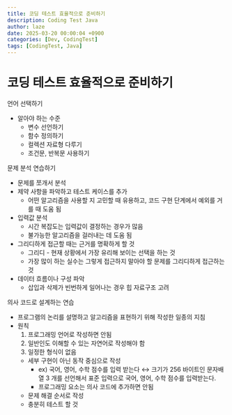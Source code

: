 ```yaml
---
title: 코딩 테스트 효율적으로 준비하기
description: Coding Test Java
author: laze
date: 2025-03-20 00:00:04 +0900
categories: [Dev, CodingTest]
tags: [CodingTest, Java]
---
```

# 코딩 테스트 효율적으로 준비하기

언어 선택하기

- 알아야 하는 수준
    - 변수 선언하기
    - 함수 정의하기
    - 컬렉션 자료형 다루기
    - 조건문, 반복문 사용하기

문제 분석 연습하기

- 문제를 쪼개서 분석
- 제약 사항을 파악하고 테스트 케이스를 추가
    - 어떤 알고리즘을 사용할 지 고민할 때 유용하고, 코드 구현 단계에서 예외를 거를 때 도움 됨
- 입력값 분석
    - 시간 복잡도는 입력값이 결정하는 경우가 많음
    - 불가능한 알고리즘을 걸러내는 데 도움 됨
- 그리디하게 접근할 때는 근거를 명확하게 할 것
    - 그리디 - 현재 상황에서 가장 유리해 보이는 선택을 하는 것
    - 가장 많이 하는 실수는 그렇게 접근하지 말아야 할 문제를 그리디하게 접근하는 것
- 데이터 흐름이나 구성 파악
    - 삽입과 삭제가 빈번하게 일어나는 경우 힙 자료구조 고려

의사 코드로 설계하는 연습

- 프로그램의 논리를 설명하고 알고리즘을 표현하기 위해 작성한 일종의 지침
- 원칙
    1. 프로그래밍 언어로 작성하면 안됨
    2. 일반인도 이해할 수 있는 자연어로 작성해야 함
    3. 일정한 형식이 없음
    - 세부 구현이 아닌 동작 중심으로 작성
        - ex) 국어, 영어, 수학 점수를 입력 받는다 ↔ 크기가 256 바이트인 문자배열 3 개를 선언해서 표준 입력으로 국어, 영어, 수학 점수를 입력받는다.
        - 프로그래밍 요소는 의사 코드에 추가하면 안됨
    - 문제 해결 순서로 작성
    - 충분히 테스트 할 것